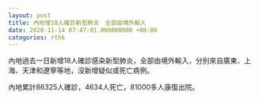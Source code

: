 ```yaml
---
layout: post
title: 內地增18人確診新型肺炎　全部由境外輸入
date: 2020-11-14 07:47:01.000000000 +08:00
categories: rthk
---
```


內地過去一日新增18人確診感染新型肺炎，全部由境外輸入，分別來自廣東、上海、天津和遼寧等地，沒新增疑似或死亡病例。

內地累計86325人確診，4634人死亡，81000多人康復出院。
